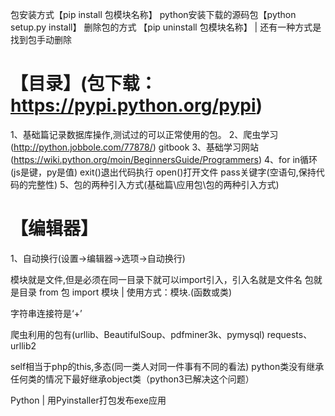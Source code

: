 包安装方式【pip install 包模块名称】
python安装下载的源码包【python setup.py install】
删除包的方式 【pip uninstall 包模块名称】 | 还有一种方式是找到包手动删除

# 【目录】(包下载：https://pypi.python.org/pypi)

1、基础篇记录数据库操作,测试过的可以正常使用的包。
2、爬虫学习(http://python.jobbole.com/77878/)
gitbook
3、基础学习网站(https://wiki.python.org/moin/BeginnersGuide/Programmers)
4、for in循环(js是键，py是值)  exit()退出代码执行  open()打开文件 pass关键字(空语句,保持代码的完整性)
5、包的两种引入方式(基础篇\应用包\包的两种引入方式)



# 【编辑器】
1、自动换行(设置->编辑器->选项->自动换行)

模块就是文件,但是必须在同一目录下就可以import引入，引入名就是文件名
包就是目录 from 包 import 模块 | 使用方式：模块.(函数或类)

字符串连接符是‘+’

爬虫利用的包有(urllib、BeautifulSoup、pdfminer3k、pymysql)
requests、urllib2

self相当于php的this,多态(同一类人对同一件事有不同的看法)
python类没有继承任何类的情况下最好继承object类（python3已解决这个问题）


Python | 用Pyinstaller打包发布exe应用
